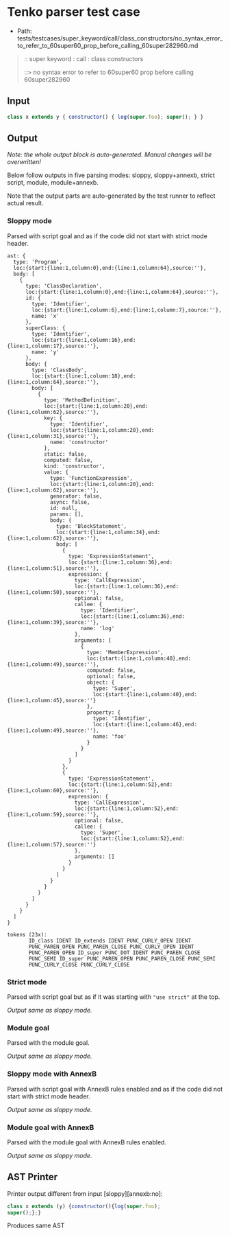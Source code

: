# Tenko parser test case

- Path: tests/testcases/super_keyword/call/class_constructors/no_syntax_error_to_refer_to_60super60_prop_before_calling_60super282960.md

> :: super keyword : call : class constructors
>
> ::> no syntax error to refer to 60super60 prop before calling 60super282960

## Input

`````js
class x extends y { constructor() { log(super.foo); super(); } }
`````

## Output

_Note: the whole output block is auto-generated. Manual changes will be overwritten!_

Below follow outputs in five parsing modes: sloppy, sloppy+annexb, strict script, module, module+annexb.

Note that the output parts are auto-generated by the test runner to reflect actual result.

### Sloppy mode

Parsed with script goal and as if the code did not start with strict mode header.

`````
ast: {
  type: 'Program',
  loc:{start:{line:1,column:0},end:{line:1,column:64},source:''},
  body: [
    {
      type: 'ClassDeclaration',
      loc:{start:{line:1,column:0},end:{line:1,column:64},source:''},
      id: {
        type: 'Identifier',
        loc:{start:{line:1,column:6},end:{line:1,column:7},source:''},
        name: 'x'
      },
      superClass: {
        type: 'Identifier',
        loc:{start:{line:1,column:16},end:{line:1,column:17},source:''},
        name: 'y'
      },
      body: {
        type: 'ClassBody',
        loc:{start:{line:1,column:18},end:{line:1,column:64},source:''},
        body: [
          {
            type: 'MethodDefinition',
            loc:{start:{line:1,column:20},end:{line:1,column:62},source:''},
            key: {
              type: 'Identifier',
              loc:{start:{line:1,column:20},end:{line:1,column:31},source:''},
              name: 'constructor'
            },
            static: false,
            computed: false,
            kind: 'constructor',
            value: {
              type: 'FunctionExpression',
              loc:{start:{line:1,column:20},end:{line:1,column:62},source:''},
              generator: false,
              async: false,
              id: null,
              params: [],
              body: {
                type: 'BlockStatement',
                loc:{start:{line:1,column:34},end:{line:1,column:62},source:''},
                body: [
                  {
                    type: 'ExpressionStatement',
                    loc:{start:{line:1,column:36},end:{line:1,column:51},source:''},
                    expression: {
                      type: 'CallExpression',
                      loc:{start:{line:1,column:36},end:{line:1,column:50},source:''},
                      optional: false,
                      callee: {
                        type: 'Identifier',
                        loc:{start:{line:1,column:36},end:{line:1,column:39},source:''},
                        name: 'log'
                      },
                      arguments: [
                        {
                          type: 'MemberExpression',
                          loc:{start:{line:1,column:40},end:{line:1,column:49},source:''},
                          computed: false,
                          optional: false,
                          object: {
                            type: 'Super',
                            loc:{start:{line:1,column:40},end:{line:1,column:45},source:''}
                          },
                          property: {
                            type: 'Identifier',
                            loc:{start:{line:1,column:46},end:{line:1,column:49},source:''},
                            name: 'foo'
                          }
                        }
                      ]
                    }
                  },
                  {
                    type: 'ExpressionStatement',
                    loc:{start:{line:1,column:52},end:{line:1,column:60},source:''},
                    expression: {
                      type: 'CallExpression',
                      loc:{start:{line:1,column:52},end:{line:1,column:59},source:''},
                      optional: false,
                      callee: {
                        type: 'Super',
                        loc:{start:{line:1,column:52},end:{line:1,column:57},source:''}
                      },
                      arguments: []
                    }
                  }
                ]
              }
            }
          }
        ]
      }
    }
  ]
}

tokens (23x):
       ID_class IDENT ID_extends IDENT PUNC_CURLY_OPEN IDENT
       PUNC_PAREN_OPEN PUNC_PAREN_CLOSE PUNC_CURLY_OPEN IDENT
       PUNC_PAREN_OPEN ID_super PUNC_DOT IDENT PUNC_PAREN_CLOSE
       PUNC_SEMI ID_super PUNC_PAREN_OPEN PUNC_PAREN_CLOSE PUNC_SEMI
       PUNC_CURLY_CLOSE PUNC_CURLY_CLOSE
`````

### Strict mode

Parsed with script goal but as if it was starting with `"use strict"` at the top.

_Output same as sloppy mode._

### Module goal

Parsed with the module goal.

_Output same as sloppy mode._

### Sloppy mode with AnnexB

Parsed with script goal with AnnexB rules enabled and as if the code did not start with strict mode header.

_Output same as sloppy mode._

### Module goal with AnnexB

Parsed with the module goal with AnnexB rules enabled.

_Output same as sloppy mode._

## AST Printer

Printer output different from input [sloppy][annexb:no]:

````js
class x extends (y) {constructor(){log(super.foo);
super();};}
````

Produces same AST
